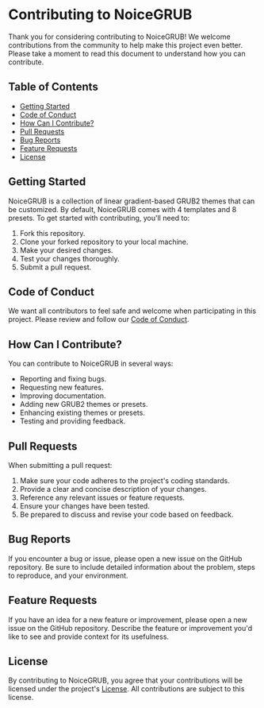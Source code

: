 # Contributing to NoiceGRUB

Thank you for considering contributing to NoiceGRUB! We welcome contributions from the community to help make this project even better. Please take a moment to read this document to understand how you can contribute.

## Table of Contents

- [Getting Started](#getting-started)
- [Code of Conduct](#code-of-conduct)
- [How Can I Contribute?](#how-can-i-contribute)
- [Pull Requests](#pull-requests)
- [Bug Reports](#bug-reports)
- [Feature Requests](#feature-requests)
- [License](#license)

## Getting Started

NoiceGRUB is a collection of linear gradient-based GRUB2 themes that can be customized. By default, NoiceGRUB comes with 4 templates and 8 presets. To get started with contributing, you'll need to:

1. Fork this repository.
2. Clone your forked repository to your local machine.
3. Make your desired changes.
4. Test your changes thoroughly.
5. Submit a pull request.

## Code of Conduct

We want all contributors to feel safe and welcome when participating in this project. Please review and follow our [Code of Conduct](CODE_OF_CONDUCT.md).

## How Can I Contribute?

You can contribute to NoiceGRUB in several ways:

- Reporting and fixing bugs.
- Requesting new features.
- Improving documentation.
- Adding new GRUB2 themes or presets.
- Enhancing existing themes or presets.
- Testing and providing feedback.

## Pull Requests

When submitting a pull request:

1. Make sure your code adheres to the project's coding standards.
2. Provide a clear and concise description of your changes.
3. Reference any relevant issues or feature requests.
4. Ensure your changes have been tested.
5. Be prepared to discuss and revise your code based on feedback.

## Bug Reports

If you encounter a bug or issue, please open a new issue on the GitHub repository. Be sure to include detailed information about the problem, steps to reproduce, and your environment.

## Feature Requests

If you have an idea for a new feature or improvement, please open a new issue on the GitHub repository. Describe the feature or improvement you'd like to see and provide context for its usefulness.

## License

By contributing to NoiceGRUB, you agree that your contributions will be licensed under the project's [License](LICENSE). All contributions are subject to this license.
